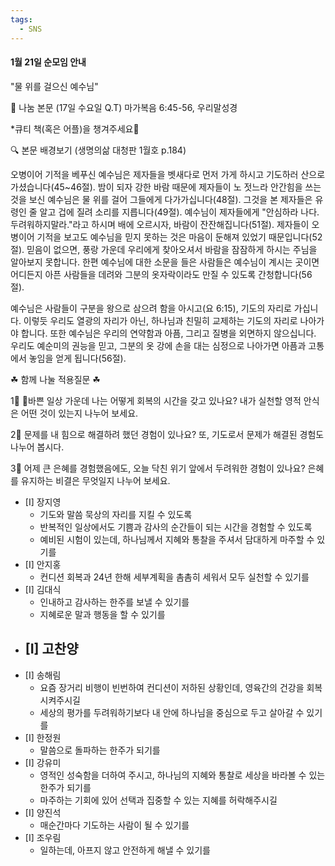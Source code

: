 ```yaml
---
tags:
  - SNS
---
```

#### 1월 21일 순모임 안내
"물 위를 걸으신 예수님"

📖 나눔 본문 (17일 수요일 Q.T)
     마가복음 6:45-56, 우리말성경

*큐티 책(혹은 어플)을 챙겨주세요🧡

🔍 본문 배경보기 (생명의삶 대청판 1월호 p.184)

  오병이어 기적을 베푸신 예수님은 제자들을 벳새다로 먼저 가게 하시고 기도하러 산으로 가셨습니다(45~46절). 밤이 되자 강한 바람 때문에 제자들이 노 젓느라 안간힘을 쓰는 것을 보신 예수님은 물 위를 걸어 그들에게 다가가십니다(48절). 그것을 본 제자들은 유령인 줄 알고 겁에 질려 소리를 지릅니다(49절). 예수님이 제자들에게 "안심하라 나다. 두려워하지말라."라고 하시며 배에 오르시자, 바람이 잔잔해집니다(51절). 제자들이 오병이어 기적을 보고도 예수님을 믿지 못하는 것은 마음이 둔해져 있었기 때문입니다(52절). 믿음이 없으면, 풍랑 가운데 우리에게 찾아오셔서 바람을 잠잠하게 하시는 주님을 알아보지 못합니다. 한편 예수님에 대한 소문을 들은 사람들은 예수님이 계시는 곳이면 어디든지 아픈 사람들을 데려와 그분의 옷자락이라도 만질 수 있도록 간청합니다(56절).

  예수님은 사람들이 구분을 왕으로 삼으려 함을 아시고(요 6:15), 기도의 자리로 가십니다. 이렇듯 우리도 열광의 자리가 아닌, 하나님과 친밀히 교제하는 기도의 자리로 나아가야 합니다. 또한 예수님은 우리의 연약함과 아픔, 그리고 질병을 외면하지 않으십니다. 우리도 예순미의 권능을 믿고, 그분의 옷 강에 손을 대는 심정으로 나아가면 아픔과 고통에서 놓임을 얻게 됩니다(56절).


☘ 함께 나눌 적용질문 ☘

1⃣  바쁜 일상 가운데 나는 어떻게 회복의 시간을 갖고 있나요? 내가 실천할 영적 안식은 어떤 것이 있는지 나누어 보세요.

2⃣  문제를 내 힘으로 해결하려 했던 경험이 있나요? 또, 기도로서 문제가 해결된 경험도 나누어 봅시다.

3⃣  어제 큰 은혜를 경험했음에도, 오늘 닥친 위기 앞에서 두려워한 경험이 있나요? 은혜를 유지하는 비결은 무엇일지 나누어 보세요.


- [I] 장지영
	- 기도와 말씀 묵상의 자리를 지킬 수 있도록
	- 반복적인 일상에서도 기쁨과 감사의 순간들이 되는 시간을 경험할 수 있도록
	- 예비된 시험이 있는데, 하나님께서 지혜와 통찰을 주셔서 담대하게 마주할 수 있기를
- [I] 안지홍
	- 컨디션 회복과 24년 한해 세부계획을 촘촘히 세워서 모두 실천할 수 있기를
- [I] 김대식
	- 인내하고 감사하는 한주를 보낼 수 있기를
	- 지혜로운 말과 행동을 할 수 있기를
- [I] 고찬양
	- 
- [I] 송해림
	- 요즘 장거리 비행이 빈번하여 컨디션이 저하된 상황인데, 영육간의 건강을 회복시켜주시길
	- 세상의 평가를 두려워하기보다 내 안에 하나님을 중심으로 두고 살아갈 수 있기를
- [I] 한정원
	- 말씀으로 돌파하는 한주가 되기를
- [I] 강유미
	- 영적인 성숙함을 더하여 주시고, 하나님의 지혜와 통찰로 세상을 바라볼 수 있는 한주가 되기를
	- 마주하는 기회에 있어 선택과 집중할 수 있는 지혜를 허락해주시길
- [I] 양진석
	- 매순간마다 기도하는 사람이 될 수 있기를
- [I] 조우림
	- 일하는데, 아프지 않고 안전하게 해낼 수 있기를